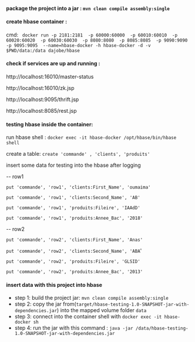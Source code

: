 #### package the project into a jar : `mvn clean compile assembly:single`

#### create hbase container :

cmd: ` docker run -p 2181:2181  -p 60000:60000  -p 60010:60010  -p 60020:60020  -p 60030:60030  -p 8080:8080  -p 8085:8085  -p 9090:9090  -p 9095:9095  --name=hbase-docker -h hbase-docker -d -v $PWD/data:/data dajobe/hbase`

#### check if services are up and running :

http://localhost:16010/master-status

http://localhost:16010/zk.jsp

http://localhost:9095/thrift.jsp

http://localhost:8085/rest.jsp

#### testing hbase inside the container:
  run hbase shell : `docker exec -it hbase-docker /opt/hbase/bin/hbase shell`

  create a table: `create 'commande' , 'clients', 'produits'`

  insert some data for testing into the hbase after logging
  
-- row1

  `put 'commande', 'row1', 'clients:First_Name', 'oumaima'`

  `put 'commande', 'row1', 'clients:Second_Name', 'AB'`

  `put 'commande', 'row1', 'produits:Fileire', 'IAAdD'`

  `put 'commande', 'row1', 'produits:Annee_Bac', '2018'`

-- row2

  `put 'commande', 'row2', 'clients:First_Name', 'Anas'`

  `put 'commande', 'row2', 'clients:Second_Name', 'ABA`'

  `put 'commande', 'row2', 'produits:Fileire', 'GLSID'`

  `put 'commande', 'row2', 'produits:Annee_Bac', '2013'`

#### insert data with this project into hbase 
- step 1: build the project jar: `mvn clean compile assembly:single` 
- step 2: copy the jar from(`target/hbase-testing-1.0-SNAPSHOT-jar-with-dependencies.jar`) into the mapped volume folder `data`
- step 3: connect into the container shell with `docker exec -it hbase-docker sh` 
- step 4: run the jar with this command : `java -jar /data/hbase-testing-1.0-SNAPSHOT-jar-with-dependencies.jar`